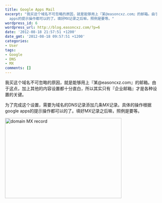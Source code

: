 ```yaml
---
title: Google Apps Mail
excerpt: "我买这个域名不可忽略的原因，就是能够用上『某@easoncxz.com』的邮箱。由于这点，加上其他的内容设置都十分直白，所以其实只有『企业邮箱』才是各种设置的关键。\r\n\r\n为了完成这个设置，需要为域名的DNS记录添加几条MX记录。具体的操作根据google
  apps的提示操作都可以的了。填好MX记录之后嘛，照例是要等。"
wordpress_id: 6
wordpress_url: http://blog.easoncxz.com/?p=6
date: '2012-08-18 21:57:51 +1200'
date_gmt: '2012-08-18 09:57:51 +1200'
categories:
- User
tags:
- Google
- DNS
- MX
comments: []
---
```

<p>我买这个域名不可忽略的原因，就是能够用上『某@easoncxz.com』的邮箱。由于这点，加上其他的内容设置都十分直白，所以其实只有『企业邮箱』才是各种设置的关键。</p>
<p>为了完成这个设置，需要为域名的DNS记录添加几条MX记录。具体的操作根据google apps的提示操作都可以的了。填好MX记录之后嘛，照例是要等。<a id="more"></a><a id="more-6"></a></p>
<p><a href="https://w5ubiw.blu.livefilestore.com/y1ptUJilwdnziRTQUcCGqgkky1xG5TonQCi9SCYBHe31eHp9pf_n6jhHqb3nLGX1yGpN3lyqI05-2KLX0NO0cCxo5rOgOKU6l_c/201208181722.PNG?psid=1" target="_blank"><img class="alignnone" title="google apps mail " src="https://w5ubiw.blu.livefilestore.com/y1ptUJilwdnziRTQUcCGqgkky1xG5TonQCi9SCYBHe31eHp9pf_n6jhHqb3nLGX1yGpN3lyqI05-2KLX0NO0cCxo5rOgOKU6l_c/201208181722.PNG?psid=1" alt="domain MX record" width="386" height="265" /></a></p>
